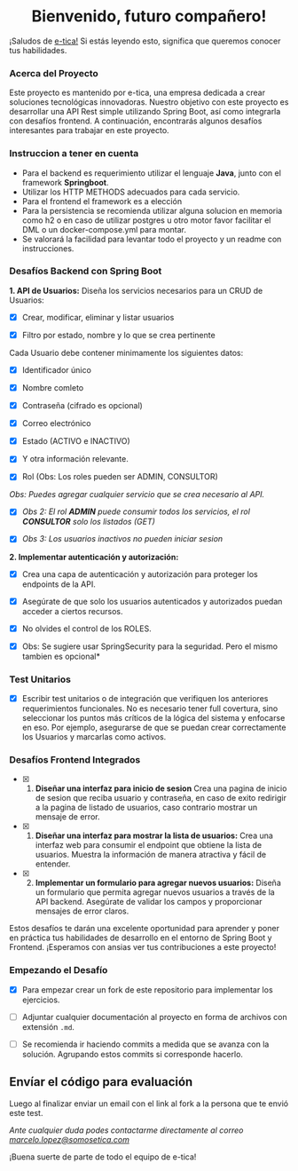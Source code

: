 <h1 align="center">Bienvenido, futuro compañero!</h1>

¡Saludos de [e-tica!](https://www.linkedin.com/company/eticapy/) Si estás leyendo esto, significa que queremos conocer tus habilidades.

### Acerca del Proyecto

Este proyecto es mantenido por e-tica, una empresa dedicada a crear soluciones tecnológicas innovadoras. Nuestro objetivo con este proyecto es desarrollar una API Rest simple utilizando Spring Boot, así como integrarla con desafíos frontend. A continuación, encontrarás algunos desafíos interesantes para trabajar en este proyecto.

### Instruccion a tener en cuenta

- Para el backend es requerimiento utilizar el lenguaje **Java**, junto con el framework **Springboot**.
- Utilizar los HTTP METHODS adecuados para cada servicio.
- Para el frontend el framework es a elección
- Para la persistencia se recomienda utilizar alguna solucion en memoria como h2 o en caso de utilizar postgres u otro motor favor facilitar el DML o un docker-compose.yml para montar.
- Se valorará la facilidad para levantar todo el proyecto y un readme con instrucciones.

### Desafíos Backend con Spring Boot

**1. API de Usuarios:** Diseña los servicios necesarios para un CRUD de Usuarios:

- [x] Crear, modificar, eliminar y listar usuarios

- [x] Filtro por estado, nombre y lo que se crea pertinente

Cada Usuario debe contener minimamente los siguientes datos:

- [x] Identificador único

- [x] Nombre comleto
- [x] Contraseña (cifrado es opcional)
- [x] Correo electrónico
- [x] Estado (ACTIVO e INACTIVO)
- [x] Y otra información relevante.
- [x] Rol (Obs: Los roles pueden ser ADMIN, CONSULTOR)

_Obs: Puedes agregar cualquier servicio que se crea necesario al API._

- [x] _Obs 2: El rol **ADMIN** puede consumir todos los servicios, el rol **CONSULTOR** solo los listados (GET)_

- [x] _Obs 3: Los usuarios inactivos no pueden iniciar sesion_

**2. Implementar autenticación y autorización:**

- [x] Crea una capa de autenticación y autorización para proteger los endpoints de la API.
- [x] Asegúrate de que solo los usuarios autenticados y autorizados puedan acceder a ciertos recursos.
- [x] No olvides el control de los ROLES.

- [x] Obs: Se sugiere usar SpringSecurity para la seguridad. Pero el mismo tambien es opcional\*

### Test Unitarios

- [x] Escribir test unitarios o de integración que verifiquen los anteriores requerimientos funcionales. No es necesario tener full covertura, sino seleccionar los puntos más críticos de la lógica del sistema y enfocarse en eso. Por ejemplo, asegurarse de que se puedan crear correctamente los Usuarios y marcarlas como activos.

### Desafíos Frontend Integrados

- [x] 1. **Diseñar una interfaz para inicio de sesion** Crea una pagina de inicio de sesion que reciba usuario y contraseña, en caso de exito redirigir a la pagina de listado de usuarios, caso contrario mostrar un mensaje de error.

- [x] 1. **Diseñar una interfaz para mostrar la lista de usuarios:** Crea una interfaz web para consumir el endpoint que obtiene la lista de usuarios. Muestra la información de manera atractiva y fácil de entender.

- [x] 2. **Implementar un formulario para agregar nuevos usuarios:** Diseña un formulario que permita agregar nuevos usuarios a través de la API backend. Asegúrate de validar los campos y proporcionar mensajes de error claros.

Estos desafíos te darán una excelente oportunidad para aprender y poner en práctica tus habilidades de desarrollo en el entorno de Spring Boot y Frontend. ¡Esperamos con ansias ver tus contribuciones a este proyecto!

### Empezando el Desafío

- [x] Para empezar crear un fork de este repositorio para implementar los ejercicios.

- [ ] Adjuntar cualquier documentación al proyecto en forma de archivos con extensión `.md`.

- [ ] Se recomienda ir haciendo commits a medida que se avanza con la solución. Agrupando estos commits si corresponde hacerlo.

## Envíar el código para evaluación

Luego al finalizar enviar un email con el link al fork a la persona que te envió este test.

_Ante cualquier duda podes contactarme directamente al correo [marcelo.lopez@somosetica.com](mailto:marcelo.lopez@somosetica.com)_

¡Buena suerte de parte de todo el equipo de e-tica!
